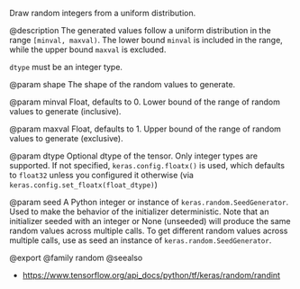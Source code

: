 Draw random integers from a uniform distribution.

@description
The generated values follow a uniform distribution in the range
`[minval, maxval)`. The lower bound `minval` is included in the range,
while the upper bound `maxval` is excluded.

`dtype` must be an integer type.

@param shape
The shape of the random values to generate.

@param minval
Float, defaults to 0. Lower bound of the range of
random values to generate (inclusive).

@param maxval
Float, defaults to 1. Upper bound of the range of
random values to generate (exclusive).

@param dtype
Optional dtype of the tensor. Only integer types are
supported. If not specified, `keras.config.floatx()` is used,
which defaults to `float32` unless you configured it otherwise (via
`keras.config.set_floatx(float_dtype)`)

@param seed
A Python integer or instance of
`keras.random.SeedGenerator`.
Used to make the behavior of the initializer
deterministic. Note that an initializer seeded with an integer
or None (unseeded) will produce the same random values
across multiple calls. To get different random values
across multiple calls, use as seed an instance
of `keras.random.SeedGenerator`.

@export
@family random
@seealso
+ <https://www.tensorflow.org/api_docs/python/tf/keras/random/randint>
